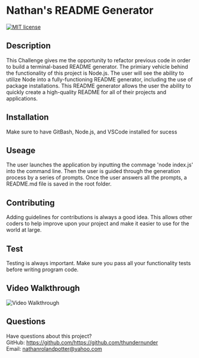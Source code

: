 # Nathan's README Generator

  [![MIT license](https://img.shields.io/badge/License-MIT-blue.svg)](undefined)

  ## Description 
  This Challenge gives me the opportunity to refactor previous code in order to build a terminal-based README generator. The primiary vehicle behind the functionality of this project is Node.js. The user will see the ability to utilize Node into a fully-functioning README generator, including the use of package installations. This README generator allows the user the ability to quickly create a high-quality README for all of their projects and applications.

  ## Installation 
  Make sure to have GitBash, Node.js, and VSCode installed for sucess

  ## Useage
  The user launches the application by inputting the commage 'node index.js' into the command line. Then the user is guided through the generation process by a series of prompts. Once the user answers all the prompts, a README.md file is saved in the root folder.

  ## Contributing
  Adding guidelines for contributions is always a good idea. This allows other coders to help improve upon your project and make it easier to use for the world at large.

  ## Test
  Testing is always important. Make sure you pass all your functionality tests before writing program code. 

  ## Video Walkthrough
  <img src = "https://github.com/thundernunder/module-9-challenge/blob/main/assets/README%20Generator%20Walk-Thru.mp4" alt = "Video Walkthrough">

  ## Questions
  Have questions about this project?  
  GitHub: https://github.com/https://github.com/thundernunder  
  Email: nathanrolandpotter@yahoo.com
